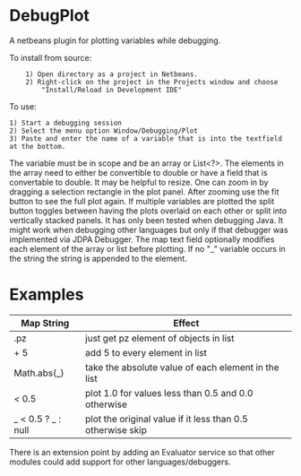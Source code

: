 DebugPlot
=========

A netbeans plugin for plotting variables while debugging.

To install from source:

        1) Open directory as a project in Netbeans.
        2) Right-click on the project in the Projects window and choose
            "Install/Reload in Development IDE"

To use:

	1) Start a debugging session
	2) Select the menu option Window/Debugging/Plot
	3) Paste and enter the name of a variable that is into the textfield at the bottom.
		
The variable must be in scope and be an array or List<?>.
The elements in the array need to either be convertible to double  or have a field that is convertable to double.
It may be helpful to resize. 
One can zoom in by dragging a selection rectangle in the plot panel.
After zooming use the fit button to see the full plot again.
If multiple variables are plotted the split button toggles between having
the plots overlaid on each other or split into vertically stacked panels.
It has only been tested when debugging Java. It might work when debugging 
other languages but only if that debugger was implemented via JDPA Debugger.
The map text field optionally modifies each element of the array or list before 
plotting. If no "_" variable occurs in the string the string is appended to the element.

Examples
=======

Map String | Effect
---------- | ---------
    .pz | just get pz element of objects in list
    + 5 | add 5 to every element in list
    Math.abs(_) | take the absolute value of each element in the list
    < 0.5 | plot 1.0 for values less than 0.5 and 0.0 otherwise
    _ < 0.5 ? _ : null | plot the original value if it less than 0.5 otherwise skip




There is an extension point by adding an Evaluator service so that other modules 
could add support for other languages/debuggers.


